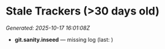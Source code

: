 # Stale Trackers (>30 days old)

_Generated: 2025-10-17 16:01:08Z_

- **git.sanity.inseed** — missing log (last: )

